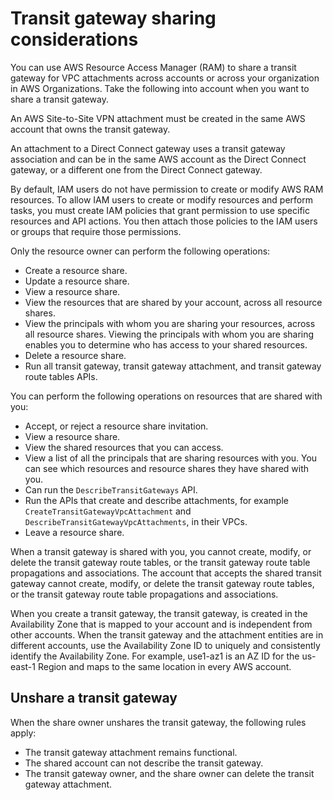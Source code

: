 # Transit gateway sharing considerations<a name="transit-gateway-share"></a>

You can use AWS Resource Access Manager \(RAM\) to share a transit gateway for VPC attachments across accounts or across your organization in AWS Organizations\. Take the following into account when you want to share a transit gateway\.

An AWS Site\-to\-Site VPN attachment must be created in the same AWS account that owns the transit gateway\.

An attachment to a Direct Connect gateway uses a transit gateway association and can be in the same AWS account as the Direct Connect gateway, or a different one from the Direct Connect gateway\.

By default, IAM users do not have permission to create or modify AWS RAM resources\. To allow IAM users to create or modify resources and perform tasks, you must create IAM policies that grant permission to use specific resources and API actions\. You then attach those policies to the IAM users or groups that require those permissions\. 

Only the resource owner can perform the following operations:
+ Create a resource share\.
+ Update a resource share\.
+ View a resource share\.
+ View the resources that are shared by your account, across all resource shares\.
+ View the principals with whom you are sharing your resources, across all resource shares\. Viewing the principals with whom you are sharing enables you to determine who has access to your shared resources\.
+ Delete a resource share\.
+ Run all transit gateway, transit gateway attachment, and transit gateway route tables APIs\.

You can perform the following operations on resources that are shared with you:
+ Accept, or reject a resource share invitation\.
+ View a resource share\.
+ View the shared resources that you can access\.
+ View a list of all the principals that are sharing resources with you\. You can see which resources and resource shares they have shared with you\.
+ Can run the `DescribeTransitGateways` API\.
+ Run the APIs that create and describe attachments, for example `CreateTransitGatewayVpcAttachment` and `DescribeTransitGatewayVpcAttachments`, in their VPCs\.
+ Leave a resource share\.

 When a transit gateway is shared with you, you cannot create, modify, or delete the transit gateway route tables, or the transit gateway route table propagations and associations\. The account that accepts the shared transit gateway cannot create, modify, or delete the transit gateway route tables, or the transit gateway route table propagations and associations\.

When you create a transit gateway, the transit gateway, is created in the Availability Zone that is mapped to your account and is independent from other accounts\. When the transit gateway and the attachment entities are in different accounts, use the Availability Zone ID to uniquely and consistently identify the Availability Zone\. For example, use1\-az1 is an AZ ID for the us\-east\-1 Region and maps to the same location in every AWS account\. 

## Unshare a transit gateway<a name="transit-gateway-unshare"></a>

When the share owner unshares the transit gateway, the following rules apply:
+ The transit gateway attachment remains functional\.
+ The shared account can not describe the transit gateway\.
+ The transit gateway owner, and the share owner can delete the transit gateway attachment\.